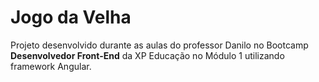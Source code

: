 # Jogo da Velha

Projeto desenvolvido durante as aulas do professor Danilo no Bootcamp **Desenvolvedor Front-End** da XP Educação no Módulo 1 utilizando framework Angular. 


